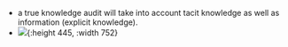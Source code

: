 - a true knowledge audit will take into account tacit knowledge as well as information (explicit knowledge).
- ![](https://miro.medium.com/v2/resize:fit:1400/format:webp/1*aL7H9Y75sVVn8-U72xbdQg.png){:height 445, :width 752}